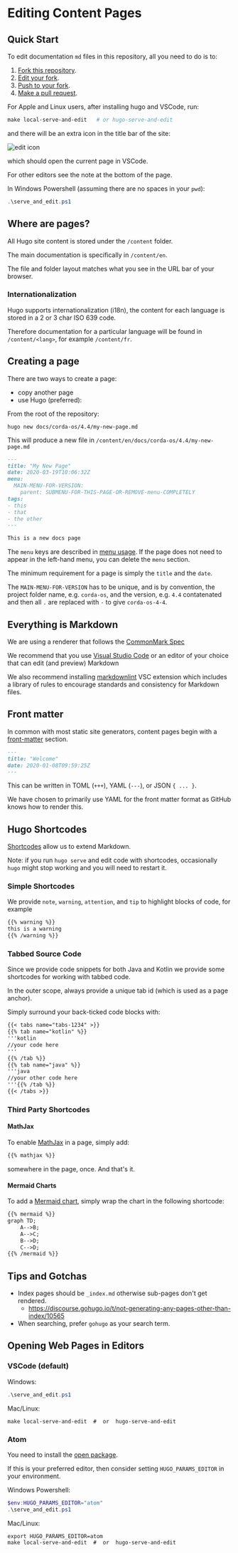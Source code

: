 # Editing Content Pages

## Quick Start

To edit documentation `md` files in this repository, all you need to do is to:

1. [Fork this repository](https://guides.github.com/activities/forking/).
2. [Edit your fork](https://guides.github.com/activities/forking/#making-changes).
3. [Push to your fork](https://guides.github.com/activities/forking/#making-changes).
4. [Make a pull request](https://guides.github.com/activities/forking/#making-a-pull-request).

For Apple and Linux users, after installing hugo and VSCode, run:

```makefile
make local-serve-and-edit   # or hugo-serve-and-edit
```

and there will be an extra icon in the title bar of the site:

![edit icon](images/page-edit.png)

which should open the current page in VSCode.

For other editors see the note at the bottom of the page.

In Windows Powershell (assuming there are no spaces in your `pwd`):

```powershell
.\serve_and_edit.ps1
```

## Where are pages?

All Hugo site content is stored under the `/content` folder.

The main documentation is specifically in `/content/en`.

The file and folder layout matches what you see in the URL bar of your browser.

### Internationalization

Hugo supports internationalization (i18n), the content for each language is stored in a 2 or 3 char ISO 639 code.

Therefore documentation for a particular language will be found in `/content/<lang>`, for example `/content/fr`.

## Creating a page

There are two ways to create a page:

* copy another page
* use Hugo (preferred):

From the root of the repository:

```shell
hugo new docs/corda-os/4.4/my-new-page.md
```

This will produce a new file in `/content/en/docs/corda-os/4.4/my-new-page.md`

```markdown
---
title: "My New Page"
date: 2020-03-19T10:06:32Z
menu:
  MAIN-MENU-FOR-VERSION:
    parent: SUBMENU-FOR-THIS-PAGE-OR-REMOVE-menu-COMPLETELY
tags:
- this
- that
- the other
---

This is a new docs page
```

The `menu` keys are described in [menu usage](hugo-menus.md).  If the page does not need to appear in the left-hand menu, you can delete the `menu` section.

The minimum requirement for a page is simply the `title` and the `date`.

The `MAIN-MENU-FOR-VERSION` has to be unique, and is by convention, the project folder name, e.g. `corda-os`, and the version, e.g. `4.4` contatenated and then all `.` are replaced with `-` to give `corda-os-4-4`.

## Everything is Markdown

We are using a renderer that follows the [CommonMark Spec](https://spec.commonmark.org/0.29/)

We recommend that you use [Visual Studio Code](https://code.visualstudio.com/) or an editor of your choice that can edit (and preview) Markdown

We also recommend installing [markdownlint](https://marketplace.visualstudio.com/items?itemName=DavidAnson.vscode-markdownlint) VSC extension which includes a library of rules to encourage standards and consistency for Markdown files.

## Front matter

In common with most static site generators, content pages begin with a [front-matter](https://gohugo.io/content-management/front-matter) section.

```markdown
---
title: "Welcome"
date: 2020-01-08T09:59:25Z
---
```

This can be written in TOML (`+++`), YAML (`---`), or JSON `{ ... }`.

We have chosen to primarily use YAML for the front matter format as GitHub knows how to render this.

## Hugo Shortcodes

[Shortcodes](https://gohugo.io/content-management/shortcodes/#readout) allow us to extend Markdown.

Note:  if you run `hugo serve` and edit code with shortcodes, occasionally `hugo` might stop working and you will need to restart it.

### Simple Shortcodes

We provide `note`, `warning`, `attention`, and `tip` to highlight blocks of code, for example

```markdown
{{% warning %}}
this is a warning
{{% /warning %}}
```

### Tabbed Source Code

Since we provide code snippets for both Java and Kotlin we provide some shortcodes for working with tabbed code.

In the outer scope, always provide a unique tab id (which is used as a page anchor).

Simply surround your back-ticked code blocks with:

```markdown
{{< tabs name="tabs-1234" >}}
{{% tab name="kotlin" %}}
'''kotlin
//your code here
'''
{{% /tab %}}
{{% tab name="java" %}}
'''java
//your other code here
'''{{% /tab %}}
{{< /tabs >}}
```

### Third Party Shortcodes

#### MathJax

To enable [MathJax](https://www.mathjax.org/) in a page, simply add:

```markdown
{{% mathjax %}}
```

somewhere in the page, once.  And that's it.

#### Mermaid Charts

To add a [Mermaid chart](https://mermaid-js.github.io/mermaid/#/), simply wrap the chart in the following shortcode:

```markdown
{{% mermaid %}}
graph TD;
    A-->B;
    A-->C;
    B-->D;
    C-->D;
{{% /mermaid %}}
```

##  Tips and Gotchas

* Index pages should be `_index.md` otherwise sub-pages don't get rendered.
    * https://discourse.gohugo.io/t/not-generating-any-pages-other-than-index/10565
* When searching, prefer `gohugo` as your search term.

## Opening Web Pages in Editors

### VSCode (default)

Windows:

```powershell
.\serve_and_edit.ps1
```

Mac/Linux:
```shell
make local-serve-and-edit  #  or  hugo-serve-and-edit
```

### Atom

You need to install the [open package](https://atom.io/packages/open).

If this is your preferred editor, then consider setting `HUGO_PARAMS_EDITOR` in your environment.

Windows Powershell:

```powershell
$env:HUGO_PARAMS_EDITOR="atom"
.\serve_and_edit.ps1
```

Mac/Linux:
```shell
export HUGO_PARAMS_EDITOR=atom
make local-serve-and-edit  #  or  hugo-serve-and-edit
```
